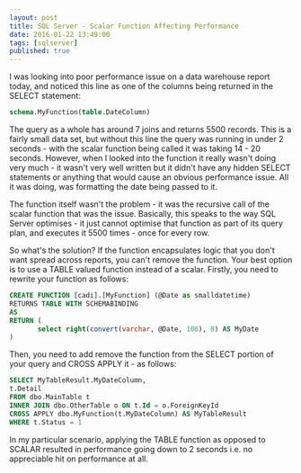 ```yaml
---
layout: post
title: SQL Server - Scalar Function Affecting Performance
date: 2016-01-22 13:49:00
tags: [sqlserver]
published: true
---
```


I was looking into poor performance issue on a data warehouse report today, and noticed this line as one of the columns being returned in the SELECT statement:

```sql
schema.MyFunction(table.DateColumn) 
```

The query as a whole has around 7 joins and returns 5500 records. This is a fairly small data set, but without this line the query was running in under 2 seconds - with the scalar function being called it was taking 14 - 20 seconds. However, when I looked into the function it really wasn't doing very much - it wasn't very well written but it didn't have any hidden SELECT statements or anything that would cause an obvious performance issue. All it was doing, was formatting the date being passed to it.

The function itself wasn't the problem - it was the recursive call of the scalar function that was the issue. Basically, this speaks to the way SQL Server optimises - it just cannot optimise that function as part of its query plan, and executes it 5500 times - once for every row.

So what's the solution? If the function encapsulates logic that you don't want spread across reports, you can't remove the function. Your best option is to use a TABLE valued function instead of a scalar. Firstly, you need to rewrite your function as follows:

```sql
CREATE FUNCTION [cadi].[MyFunction] (@Date as smalldatetime)
RETURNS TABLE WITH SCHEMABINDING
AS
RETURN (
       select right(convert(varchar, @Date, 106), 8) AS MyDate
)
```

Then, you need to add remove the function from the SELECT portion of your query and CROSS APPLY it - as follows:

```sql
SELECT MyTableResult.MyDateColumn, 
t.Detail
FROM dbo.MainTable t
INNER JOIN dbo.OtherTable o ON t.Id = o.ForeignKeyId
CROSS APPLY dbo.MyFunction(t.MyDateColumn) AS MyTableResult
WHERE t.Status = 1
```

In my particular scenario, applying the TABLE function as opposed to SCALAR resulted in performance going down to 2 seconds i.e. no appreciable hit on performance at all.
